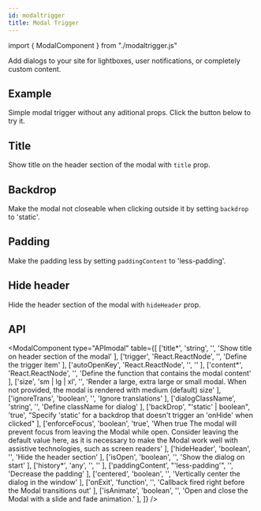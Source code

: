 ```yaml
---
id: modaltrigger
title: Modal Trigger
---
```


import { ModalComponent } from "./modaltrigger.js"

<p>Add dialogs to your site for lightboxes, user notifications, or completely custom content.</p>

## Example

<p>Simple modal trigger without any aditional props. Click the button below to try it.</p>
<ModalComponent />

## Title

<p>Show title on the header section of the modal with <code>title</code> prop.</p>
<ModalComponent type="title" />

## Backdrop

<p>Make the modal not closeable when clicking outside it by setting <code>backdrop</code> to 'static'.</p>
<ModalComponent type="backDrop" />

## Padding

<p>Make the padding less by setting <code>paddingContent</code> to 'less-padding'.</p>
<ModalComponent type="paddingContent" />

## Hide header

<p>Hide the header section of the modal with <code>hideHeader</code> prop.</p>
<ModalComponent type="hideHeader" />

## API

<ModalComponent type="APImodal" table={[
  ['title*', 'string', '', 'Show title on header section of the modal' ],
  ['trigger', 'React.ReactNode', '', 'Define the trigger item' ],
  ['autoOpenKey', 'React.ReactNode', '', '' ],
  ['content*', 'React.ReactNode', '', 'Define the function that contains the modal content' ],
  ['size', 'sm | lg | xl', '', 'Render a large, extra large or small modal. When not provided, the modal is rendered with medium (default) size' ],
  ['ignoreTrans', 'boolean', '', 'Ignore translations' ],
  ['dialogClassName', 'string', '', 'Define className for dialog' ],
  ['backDrop', "'static' | boolean", 'true', "Specify 'static' for a backdrop that doesn't trigger an 'onHide' when clicked" ],
  ['enforceFocus', 'boolean', 'true', 'When true The modal will prevent focus from leaving the Modal while open. Consider leaving the default value here, as it is necessary to make the Modal work well with assistive technologies, such as screen readers' ],
  ['hideHeader', 'boolean', '', 'Hide the header section' ],
  ['isOpen', 'boolean', '', 'Show the dialog on start' ],
  ['history*', 'any', '', '' ],
  ['paddingContent', "'less-padding'", '', 'Decrease the padding' ],
  ['centered', 'boolean', '', 'Vertically center the dialog in the window' ],
  ['onExit', 'function', '', 'Callback fired right before the Modal transitions out' ],
  ['isAnimate', 'boolean', '', 'Open and close the Modal with a slide and fade animation.' ],
]} />
